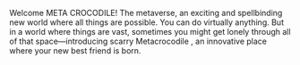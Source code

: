 Welcome META CROCODILE!
The metaverse, an exciting and spellbinding new world where all things are possible. You can do virtually anything. But in a world where things are vast, sometimes you might get lonely through all of that space—introducing scarry Metacrocodile , an innovative place where your new best friend is born.
